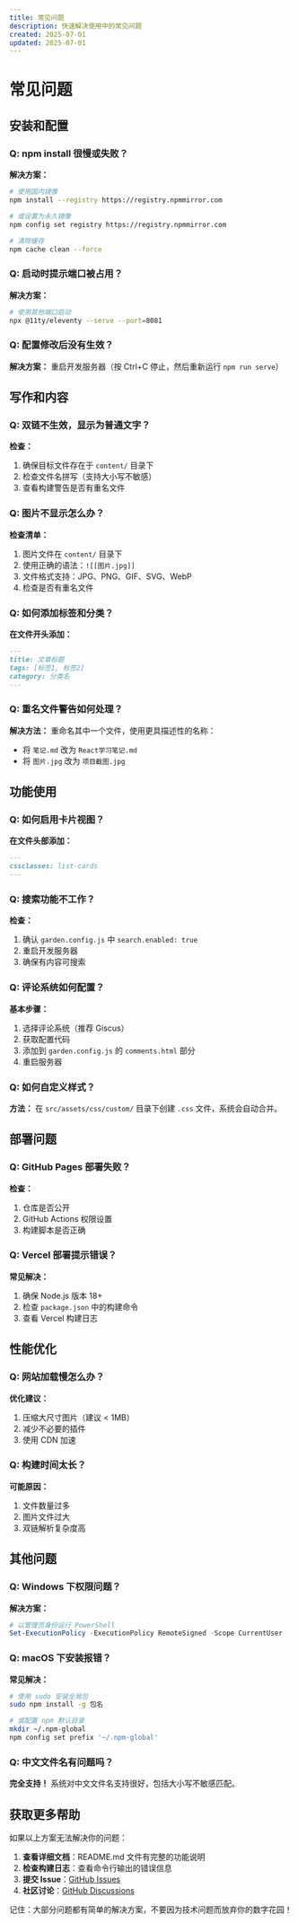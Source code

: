 ```yaml
---
title: 常见问题
description: 快速解决使用中的常见问题
created: 2025-07-01
updated: 2025-07-01
---
```


# 常见问题

## 安装和配置

### Q: npm install 很慢或失败？
**解决方案：**
```bash
# 使用国内镜像
npm install --registry https://registry.npmmirror.com

# 或设置为永久镜像
npm config set registry https://registry.npmmirror.com

# 清除缓存
npm cache clean --force
```

### Q: 启动时提示端口被占用？
**解决方案：**
```bash
# 使用其他端口启动
npx @11ty/eleventy --serve --port=8081
```

### Q: 配置修改后没有生效？
**解决方案：**
重启开发服务器（按 Ctrl+C 停止，然后重新运行 `npm run serve`）

## 写作和内容

### Q: 双链不生效，显示为普通文字？
**检查：**
1. 确保目标文件存在于 `content/` 目录下
2. 检查文件名拼写（支持大小写不敏感）
3. 查看构建警告是否有重名文件

### Q: 图片不显示怎么办？
**检查清单：**
1. 图片文件在 `content/` 目录下
2. 使用正确的语法：`![[图片.jpg]]`
3. 文件格式支持：JPG、PNG、GIF、SVG、WebP
4. 检查是否有重名文件

### Q: 如何添加标签和分类？
**在文件开头添加：**
```markdown
---
title: 文章标题
tags: [标签1, 标签2]
category: 分类名
---
```

### Q: 重名文件警告如何处理？
**解决方法：**
重命名其中一个文件，使用更具描述性的名称：
- 将 `笔记.md` 改为 `React学习笔记.md`
- 将 `图片.jpg` 改为 `项目截图.jpg`

## 功能使用

### Q: 如何启用卡片视图？
**在文件头部添加：**
```markdown
---
cssclasses: list-cards
---
```

### Q: 搜索功能不工作？
**检查：**
1. 确认 `garden.config.js` 中 `search.enabled: true`
2. 重启开发服务器
3. 确保有内容可搜索

### Q: 评论系统如何配置？
**基本步骤：**
1. 选择评论系统（推荐 Giscus）
2. 获取配置代码
3. 添加到 `garden.config.js` 的 `comments.html` 部分
4. 重启服务器

### Q: 如何自定义样式？
**方法：**
在 `src/assets/css/custom/` 目录下创建 `.css` 文件，系统会自动合并。

## 部署问题

### Q: GitHub Pages 部署失败？
**检查：**
1. 仓库是否公开
2. GitHub Actions 权限设置
3. 构建脚本是否正确

### Q: Vercel 部署提示错误？
**常见解决：**
1. 确保 Node.js 版本 18+
2. 检查 `package.json` 中的构建命令
3. 查看 Vercel 构建日志

## 性能优化

### Q: 网站加载慢怎么办？
**优化建议：**
1. 压缩大尺寸图片（建议 < 1MB）
2. 减少不必要的插件
3. 使用 CDN 加速

### Q: 构建时间太长？
**可能原因：**
1. 文件数量过多
2. 图片文件过大
3. 双链解析复杂度高

## 其他问题

### Q: Windows 下权限问题？
**解决方案：**
```powershell
# 以管理员身份运行 PowerShell
Set-ExecutionPolicy -ExecutionPolicy RemoteSigned -Scope CurrentUser
```

### Q: macOS 下安装报错？
**常见解决：**
```bash
# 使用 sudo 安装全局包
sudo npm install -g 包名

# 或配置 npm 默认目录
mkdir ~/.npm-global
npm config set prefix '~/.npm-global'
```

### Q: 中文文件名有问题吗？
**完全支持！** 系统对中文文件名支持很好，包括大小写不敏感匹配。

## 获取更多帮助

如果以上方案无法解决你的问题：

1. **查看详细文档**：README.md 文件有完整的功能说明
2. **检查构建日志**：查看命令行输出的错误信息
3. **提交 Issue**：[GitHub Issues](https://github.com/weichen-ink/digital-garden-eleventy-theme/issues)
4. **社区讨论**：[GitHub Discussions](https://github.com/weichen-ink/digital-garden-eleventy-theme/discussions)

记住：大部分问题都有简单的解决方案，不要因为技术问题而放弃你的数字花园！